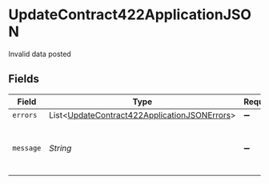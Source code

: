 # UpdateContract422ApplicationJSON

Invalid data posted


## Fields

| Field                                                                                                             | Type                                                                                                              | Required                                                                                                          | Description                                                                                                       | Example                                                                                                           |
| ----------------------------------------------------------------------------------------------------------------- | ----------------------------------------------------------------------------------------------------------------- | ----------------------------------------------------------------------------------------------------------------- | ----------------------------------------------------------------------------------------------------------------- | ----------------------------------------------------------------------------------------------------------------- |
| `errors`                                                                                                          | List<[UpdateContract422ApplicationJSONErrors](../../models/operations/UpdateContract422ApplicationJSONErrors.md)> | :heavy_minus_sign:                                                                                                | N/A                                                                                                               |                                                                                                                   |
| `message`                                                                                                         | *String*                                                                                                          | :heavy_minus_sign:                                                                                                | N/A                                                                                                               | The given data was invalid.                                                                                       |